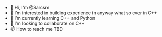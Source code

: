 - 👋 Hi, I’m @Sarcsm
- 👀 I’m interested in building experience in anyway what so ever in C++
- 🌱 I’m currently learning C++ and Python
- 💞️ I’m looking to collaborate on C++
- 📫 How to reach me TBD
